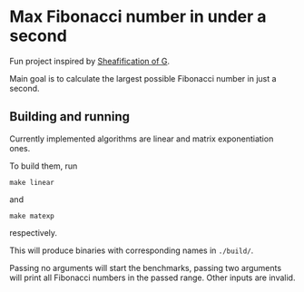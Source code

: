 # Max Fibonacci number in under a second

Fun project inspired by [Sheafification of G](https://youtube.com/@sheafificationofg).

Main goal is to calculate the largest possible Fibonacci number in just a second.

## Building and running

Currently implemented algorithms are linear and matrix exponentiation ones.

To build them, run
```
make linear
```
and
```
make matexp
```
respectively.

This will produce binaries with corresponding names in `./build/`.

Passing no arguments will start the benchmarks, passing two arguments will print all Fibonacci numbers in the passed range. Other inputs are invalid.
